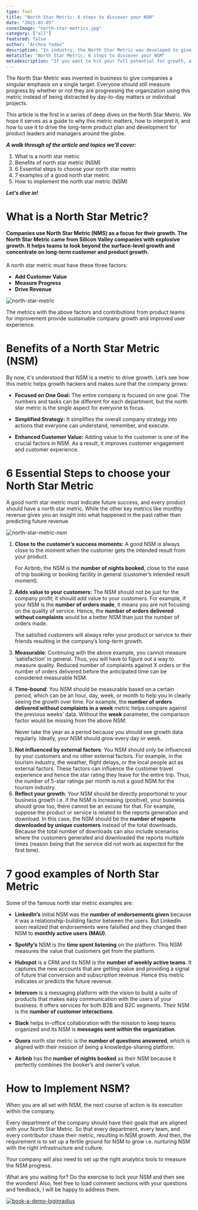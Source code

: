 ```yaml
---
type: fuel
title: "North Star Metric: 6 steps to discover your NSM"
date: "2021-01-05"
coverImage: "north-star-metrics.jpg"
category: ["all"]
featured: false
author: "Archna Yadav"
description: "In industry, the North Star Metric was developed to give businesses a singular focus on a single objective. Instead of being distracted by everyday matters or individual tasks, everyone can always evaluate success by whether or not they are advancing the organisation using this metric."
metatitle: "North Star Metric: 6 steps to discover your NSM"
metadescription: "If you want to hit your full potential for growth, a North Star Metric is important. As a company, you will need to build a long-term growth plan to succeed."
---
```


The North Star Metric was invented in business to give companies a singular emphasis on a single target. Everyone should still measure progress by whether or not they are progressing the organization using this metric instead of being distracted by day-to-day matters or individual projects.

This article is the first in a series of deep dives on the North Star Metric. We hope it serves as a guide to why this metric matters, how to interpret it, and how to use it to drive the long-term product plan and development for product leaders and managers around the globe.

**_A walk through of the article and topics we’ll cover:_**

1. What is a north star metric
2. Benefits of north star metric (NSM)
3. 6 Essential steps to choose your north star metric
4. 7 examples of a good north star metric
5. How to implement the north star metric (NSM)

**_Let’s dive in!_**

# What is a North Star Metric?

#### Companies use North Star Metric (NMS) as a focus for their growth. The North Star Metric came from Silicon Valley companies with explosive growth. It helps teams to look beyond the surface-level growth and concentrate on long-term customer and product growth.

A north star metric must have these three factors:

- **Add Customer Value**
- **Measure Progress**
- **Drive Revenue**

![north-star-metric](north-star-metric.png)

The metrics with the above factors and contributions from product teams for improvement provide sustainable company growth and improved user experience.

# **Benefits of a North Star Metric (NSM)**

By now, it's understood that NSM is a metric to drive growth. Let’s see how this metric helps growth hackers and makes sure that the company grows:

- **Focused on One Goal:** The entire company is focused on one goal. The numbers and tasks can be different for each department, but the north star metric is the single aspect for everyone to focus.

- **Simplified Strategy:** It simplifies the overall company strategy into actions that everyone can understand, remember, and execute.

- **Enhanced Customer Value:** Adding value to the customer is one of the crucial factors in NSM. As a result, it improves customer engagement and customer experience.

# 6 Essential Steps to choose your North Star Metric

A good north star metric must indicate future success, and every product should have a north star metric. While the other key metrics like monthly revenue gives you an insight into what happened in the past rather than predicting future revenue.

![north-star-metric-nsm](north-star-metric-nsm.png)

1. **Close to the customer’s success moments:** A good NSM is always close to the moment when the customer gets the intended result from your product.

   For Airbnb, the NSM is the **number of nights booked**, close to the ease of trip booking or booking facility in general (customer’s intended result moment).

2. **Adds value to your customers:** The NSM should not be just for the company profit; it should add value to your customers. For example, if your NSM is the **number of orders made**, it means you are not focusing on the quality of service. Hence, the **number of orders delivered without complaints** would be a better NSM than just the number of orders made.

   The satisfied customers will always refer your product or service to their friends resulting in the company’s long-term growth.

3) **Measurable**: Continuing with the above example, you cannot measure ‘satisfaction’ in general. Thus, you will have to figure out a way to measure quality. Reduced number of complaints against X orders or the number of orders delivered before the anticipated time can be considered measurable NSM.
4) **Time-bound**: You NSM should be measurable based on a certain period, which can be an hour, day, week, or month to help you in clearly seeing the growth over time. For example, the **number of orders delivered without complaints in a week** metric helps compare against the previous weeks’ data. Without the **week** parameter, the comparison factor would be missing from the above NSM.

   Never take the year as a period because you should see growth data regularly. Ideally, your NSM should grow every day or week.

5. **Not influenced by external factors**: You NSM should only be influenced by your customers and no other external factors. For example, in the tourism industry, the weather, flight delays, or the local people act as external factors. These factors can influence the customer travel experience and hence the star rating they leave for the entire trip. Thus, the number of 5-star ratings per month is not a good NSM for the tourism industry.
6. **Reflect your growth**: Your NSM should be directly proportional to your business growth i.e. if the NSM is increasing (positive), your business should grow too, there cannot be an excuse for that. For example, suppose the product or service is related to the reports generation and download. In this case, the NSM should be the **number of reports downloaded by unique customers** instead of the total downloads. Because the total number of downloads can also include scenarios where the customers generated and downloaded the reports multiple times (reason being that the service did not work as expected for the first time).

# 7 good examples of North Star Metric

Some of the famous north star metric examples are:

- **LinkedIn’s** initial NSM was the **number of endorsements given** because it was a relationship-building factor between the users. But LinkedIn soon realized that endorsements were falsified and they changed their NSM to **monthly active users (MAU)**.

- **Spotify’s** NSM is the **time spent listening** on the platform. This NSM measures the value that customers get from the platform.

- **Hubspot** is a CRM and its NSM is the **number of weekly active teams**. It captures the new accounts that are getting value and providing a signal of future trial conversion and subscription revenue. Hence this metric indicates or predicts the future revenue.

- **Intercom** is a messaging platform with the vision to build a suite of products that makes easy communication with the users of your business. It offers services for both B2B and B2C segments. Their NSM is the **number of customer interactions**.

- **Slack** helps in-office collaboration with the mission to keep teams organized and its NSM is **messages sent within the organization**.

- **Quora** north star metric is the **number of questions answered**, which is aligned with their mission of being a knowledge-sharing platform.

- **Airbnb** has the **number of nights booked** as their NSM because it perfectly combines the booker’s and owner’s value.

# How to Implement NSM?

When you are all set with NSM, the next course of action is its execution within the company.

Every department of the company should have their goals that are aligned with your North Star Metric. So that every department, every team, and every contributor chase their metric, resulting in NSM growth. And then, the requirement is to set up a fertile ground for NSM to grow i.e. nurturing NSM with the right infrastructure and culture.

Your company will also need to set up the right analytics tools to measure the NSM progress.

What are you waiting for? Do the exercise to lock your NSM and then see the wonders! Also, feel free to load comment sections with your questions and feedback, I will be happy to address them.

[![book-a-demo-loginradius](../assets/book-a-demo-loginradius.png)](https://www.loginradius.com/book-a-demo/)
